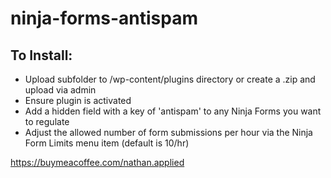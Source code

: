 # ninja-forms-antispam

## To Install:

- Upload subfolder to /wp-content/plugins directory or create a .zip and upload via admin
- Ensure plugin is activated
- Add a hidden field with a key of 'antispam' to any Ninja Forms you want to regulate
- Adjust the allowed number of form submissions per hour via the Ninja Form Limits menu item (default is 10/hr)

https://buymeacoffee.com/nathan.applied
